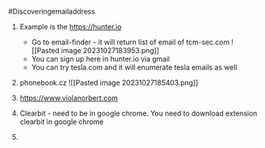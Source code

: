 
#Discoveringemailaddress

1. Example is the https://hunter.io
	- Go to email-finder - it will return list of email of tcm-sec.com
		![[Pasted image 20231027183953.png]]
	- You can sign up here in hunter.io via gmail
	- You can try tesla.com and it will enumerate tesla emails as well
2. phonebook.cz
		![[Pasted image 20231027185403.png]]

3. https://www.violanorbert.com
4. Clearbit - need to be in google chrome. You need to download extension clearbit in google chrome
5. 